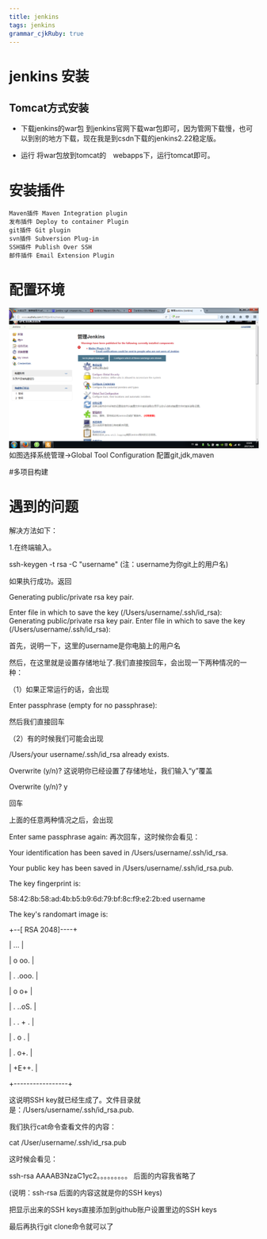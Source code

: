 ```yaml
---
title: jenkins 
tags: jenkins 
grammar_cjkRuby: true
---
```

# jenkins 安装
## Tomcat方式安装

 - 下载jenkins的war包
 到jenkins官网下载war包即可，因为管网下载慢，也可以到别的地方下载，现在我是到csdn下载的jenkins2.22稳定版。
 
 - 运行
 将war包放到tomcat的　webapps下，运行tomcat即可。
 
 # 安装插件
 
    Maven插件 Maven Integration plugin
    发布插件 Deploy to container Plugin
    git插件 Git plugin
    svn插件 Subversion Plug-in
	SSH插件 Publish Over SSH
	邮件插件 Email Extension Plugin 
	
# 配置环境
![enter description here][1]
如图选择系统管理->Global Tool Configuration  配置git,jdk,maven

#多项目构建

# 遇到的问题

解决方法如下：

1.在终端输入。

ssh-keygen -t rsa -C "username" (注：username为你git上的用户名)

如果执行成功。返回

Generating public/private rsa key pair.

Enter file in which to save the key (/Users/username/.ssh/id_rsa):
Generating public/private rsa key pair.
Enter file in which to save the key (/Users/username/.ssh/id_rsa): 

首先，说明一下，这里的username是你电脑上的用户名

然后，在这里就是设置存储地址了.我们直接按回车，会出现一下两种情况的一种：

（1）如果正常运行的话，会出现

Enter passphrase (empty for no passphrase):

然后我们直接回车

（2）有的时候我们可能会出现

/Users/your username/.ssh/id_rsa already exists.

Overwrite (y/n)?
这说明你已经设置了存储地址，我们输入“y”覆盖

Overwrite (y/n)? y

回车


上面的任意两种情况之后，会出现

Enter same passphrase again: 
再次回车，这时候你会看见：

Your identification has been saved in /Users/username/.ssh/id_rsa.

Your public key has been saved in /Users/username/.ssh/id_rsa.pub.

The key fingerprint is:

58:42:8b:58:ad:4b:b5:b9:6d:79:bf:8c:f9:e2:2b:ed
username

The key's randomart image is:

+--[ RSA 2048]----+

|    ...          |

|   o oo.         |

|  . .ooo.        |

|    o o+         |

|   . ..oS.       |

|    . . + .      |

|       . o .     |

|        . o+.    |

|         +E++.   |

+-----------------+

这说明SSH key就已经生成了。文件目录就是：/Users/username/.ssh/id_rsa.pub.

我们执行cat命令查看文件的内容：

cat /User/username/.ssh/id_rsa.pub

这时候会看见：

ssh-rsa AAAAB3NzaC1yc2。。。。。。。。。
后面的内容我省略了

(说明：ssh-rsa 后面的内容这就是你的SSH keys)

把显示出来的SSH
 keys直接添加到github账户设置里边的SSH keys

最后再执行git clone命令就可以了


  [1]: ./images/1491271450230.jpg "1491271450230.jpg"
